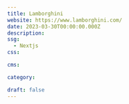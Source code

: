 ```yaml
---
title: Lamborghini
website: https://www.lamborghini.com/
date: 2023-03-30T00:00:00.000Z
description:
ssg:
  - Nextjs
css:

cms:

category:

draft: false
---
```

